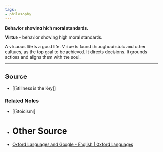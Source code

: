```yaml
---
tags:
- philosophy
---
```

**Behavior showing high moral standards.**

**Virtue** - behavior showing high moral standards.

A virtuous life is a good life. Virtue is found throughout stoic and other cultures, as the top goal to be achieved. It directs decisions. It grounds actions and aligns them with the soul.

---

## Source
- [[Stillness is the Key]]

### Related Notes
- [[Stoicism]] 
- # Other Source
- [Oxford Languages and Google - English | Oxford Languages](https://languages.oup.com/google-dictionary-en/)